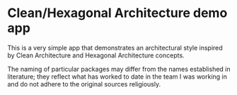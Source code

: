 # Clean/Hexagonal Architecture demo app

This is a very simple app that demonstrates an architectural style inspired by Clean Architecture and Hexagonal Architecture concepts.

The naming of particular packages may differ from the names established in literature; they reflect what has worked to date in the team I was working in and do not adhere to the original sources religiously.
